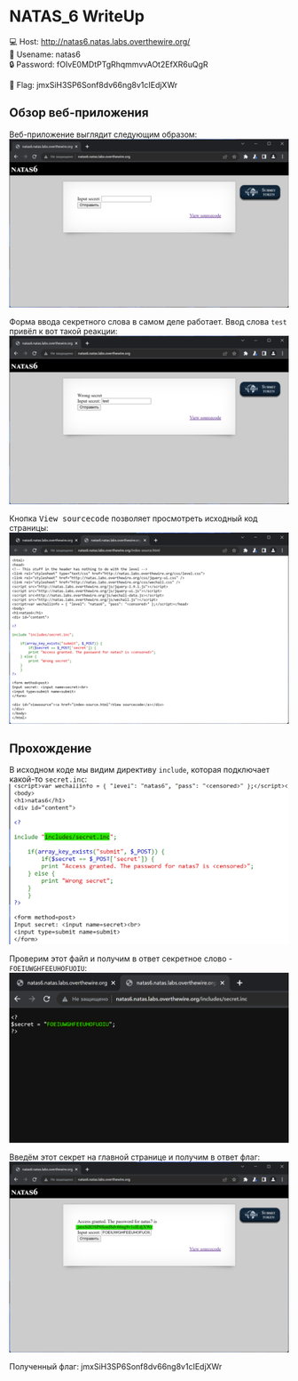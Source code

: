 # NATAS_6 WriteUp
:computer: Host: http://natas6.natas.labs.overthewire.org/  
:bust_in_silhouette: Usename: natas6  
:lock: Password: fOIvE0MDtPTgRhqmmvvAOt2EfXR6uQgR

:triangular_flag_on_post: Flag: jmxSiH3SP6Sonf8dv66ng8v1cIEdjXWr

## Обзор веб-приложения
Веб-приложение выглядит следующим образом:
![Скриншот веб-приложения](./img/natas6/natas6_0.png)

Форма ввода секретного слова в самом деле работает. Ввод слова ``test`` привёл к вот такой реакции:  
![Скриншот веб-приложения](./img/natas6/natas6_1.png)

Кнопка <kbd>View sourcecode</kbd> позволяет просмотреть исходный код страницы:
![Скриншот исходного кода](./img/natas6/natas6_2.png)


## Прохождение
В исходном коде мы видим директиву ``include``, которая подключает какой-то ``secret.inc``:
![Директива include](img/natas6/natas6_3.png)

Проверим этот файл и получим в ответ секретное слово - ``FOEIUWGHFEEUHOFUOIU``:
![Секретное слово](img/natas6/natas6_4.png)  

Введём этот секрет на главной странице и получим в ответ флаг:
![Получение флага](img/natas6/natas6_5.png)  


Полученный флаг: jmxSiH3SP6Sonf8dv66ng8v1cIEdjXWr
